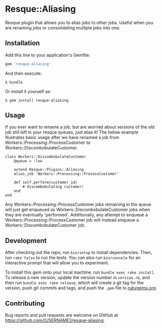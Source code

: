 # Resque::Aliasing

Resque plugin that allows you to alias jobs to other jobs. Useful when you are renaming jobs or consolidating multiple jobs into one.

## Installation

Add this line to your application's Gemfile:

```ruby
gem 'resque-aliasing'
```

And then execute:

    $ bundle

Or install it yourself as:

    $ gem install resque-aliasing

## Usage

If you ever want to rename a job, but are worried about versions of the old job still left in your resque queues, just alias it!
The below example illustrates basic usage after we have renamed a job from Workers::Processing::ProcessCustomer to
Workers::DiscombobulateCustomer.

    class Workers::DiscombobulateCustomer
        @queue = :low

        extend Resque::Plugins::Aliasing
        alias_job 'Workers::Processing::ProcessCustomer'

        def self.perform(customer_id)
            # discombobulating customer!
        end
    end

Any Workers::Processing::ProcessCustomer jobs remaining in the queue will just get enqueued as Workers::DiscombobulateCustomer jobs when they are eventually 'performed'.
Additionally, any attempt to enqueue a Workers::Processing::ProcessCustomer job will instead enqueue a Workers::DiscombobulateCustomer job.










## Development

After checking out the repo, run `bin/setup` to install dependencies. Then, run `rake false` to run the tests. You can also run `bin/console` for an interactive prompt that will allow you to experiment.

To install this gem onto your local machine, run `bundle exec rake install`. To release a new version, update the version number in `version.rb`, and then run `bundle exec rake release`, which will create a git tag for the version, push git commits and tags, and push the `.gem` file to [rubygems.org](https://rubygems.org).

## Contributing

Bug reports and pull requests are welcome on GitHub at https://github.com/[USERNAME]/resque-aliasing.

